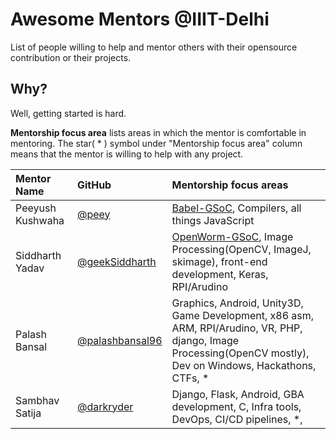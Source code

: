 # Awesome Mentors @IIIT-Delhi  
List of people willing to help and mentor others with their opensource contribution or their projects.

## Why?  
Well, getting started is hard.

**Mentorship focus area** lists areas in which the mentor is comfortable in mentoring.
The star( * ) symbol under "Mentorship focus area" column means that the mentor is willing to help with any project. 


| Mentor Name                  |     GitHub    | Mentorship focus areas    |
| :-----------          |     :---       |          :--- |
| Peeyush Kushwaha | [@peey](https://github.com/peey)| [Babel-GSoC](https://github.com/peey/babel), Compilers, all things JavaScript|
| Siddharth Yadav | [@geekSiddharth](https://github.com/geekSiddharth/) | [OpenWorm-GSoC](https://gist.github.com/geekSiddharth/b1febf1585c94aa7e3041fb7e5538763), Image Processing(OpenCV, ImageJ, skimage), front-end development, Keras, RPI/Arudino|
| Palash Bansal | [@palashbansal96](https://github.com/palashbansal96/) | Graphics, Android, Unity3D, Game Development, x86 asm, ARM, RPI/Arudino, VR, PHP, django, Image Processing(OpenCV mostly), Dev on Windows, Hackathons, CTFs, * |
| Sambhav Satija | [@darkryder](https://github.com/darkryder) | Django, Flask, Android, GBA development, C, Infra tools, DevOps, CI/CD pipelines, *, |
